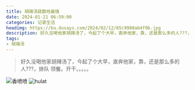 ```yaml
---
title: 胡辣汤就数他最强
date: 2024-01-21 06:59:00
categories: 记录生活
headimg: https://bu.dusays.com/2024/02/12/65c9980ab4f9b.jpg
description: 好久没喝他家胡辣汤了，今起了个大早，直奔他家，靠，还是那么多的人???，排队 领餐。开干。。。。。
tags:
- 胡辣汤
---
```

 >好久没喝他家胡辣汤了，今起了个大早，直奔他家，靠，还是那么多的人???，排队 领餐。开干。。。。。

![香喷喷](https://bu.dusays.com/2024/02/12/65c9980ab4f9b.jpg "香喷喷")
![hulat](https://bu.dusays.com/2024/02/12/65c9980909be4.jpg "香喷喷")
